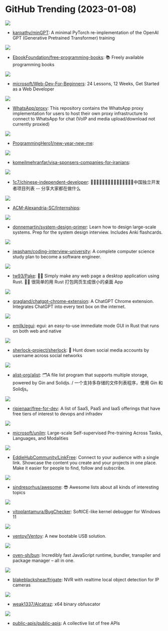 # GitHub Trending (2023-01-08)

![](https://img.shields.io/badge/Python-New%20579-green?style=flat-square&logo=appveyor)
- [karpathy/minGPT](https://github.com/karpathy/minGPT): A minimal PyTorch re-implementation of the OpenAI GPT (Generative Pretrained Transformer) training

![](https://img.shields.io/badge/none-New%20184-green?style=flat-square&logo=appveyor)
- [EbookFoundation/free-programming-books](https://github.com/EbookFoundation/free-programming-books): 📚 Freely available programming books

![](https://img.shields.io/badge/JavaScript-New%20224-green?style=flat-square&logo=appveyor)
- [microsoft/Web-Dev-For-Beginners](https://github.com/microsoft/Web-Dev-For-Beginners): 24 Lessons, 12 Weeks, Get Started as a Web Developer

![](https://img.shields.io/badge/Shell-New%20137-green?style=flat-square&logo=appveyor)
- [WhatsApp/proxy](https://github.com/WhatsApp/proxy): This repository contains the WhatsApp proxy implementation for users to host their own proxy infrastructure to connect to WhatsApp for chat (VoIP and media upload/download not currently proxied)

![](https://img.shields.io/badge/none-New%206-green?style=flat-square&logo=appveyor)
- [ProgrammingHero1/new-year-new-me](https://github.com/ProgrammingHero1/new-year-new-me): 

![](https://img.shields.io/badge/none-New%2087-green?style=flat-square&logo=appveyor)
- [komeilmehranfar/visa-sponsers-companies-for-iranians](https://github.com/komeilmehranfar/visa-sponsers-companies-for-iranians): 

![](https://img.shields.io/badge/none-New%20130-green?style=flat-square&logo=appveyor)
- [1c7/chinese-independent-developer](https://github.com/1c7/chinese-independent-developer): 👩🏿‍💻👨🏾‍💻👩🏼‍💻👨🏽‍💻👩🏻‍💻中国独立开发者项目列表 -- 分享大家都在做什么

![](https://img.shields.io/badge/none-New%2070-green?style=flat-square&logo=appveyor)
- [ACM-Alexandria-SC/Internships](https://github.com/ACM-Alexandria-SC/Internships): 

![](https://img.shields.io/badge/Python-New%20240-green?style=flat-square&logo=appveyor)
- [donnemartin/system-design-primer](https://github.com/donnemartin/system-design-primer): Learn how to design large-scale systems. Prep for the system design interview. Includes Anki flashcards.

![](https://img.shields.io/badge/none-New%20217-green?style=flat-square&logo=appveyor)
- [jwasham/coding-interview-university](https://github.com/jwasham/coding-interview-university): A complete computer science study plan to become a software engineer.

![](https://img.shields.io/badge/Rust-New%20244-green?style=flat-square&logo=appveyor)
- [tw93/Pake](https://github.com/tw93/Pake): 🤱🏻 Simply make any web page a desktop application using Rust. 🤱🏻 很简单的用 Rust 打包网页生成很小的桌面 App

![](https://img.shields.io/badge/JavaScript-New%2028-green?style=flat-square&logo=appveyor)
- [gragland/chatgpt-chrome-extension](https://github.com/gragland/chatgpt-chrome-extension): A ChatGPT Chrome extension. Integrates ChatGPT into every text box on the internet.

![](https://img.shields.io/badge/Rust-New%2023-green?style=flat-square&logo=appveyor)
- [emilk/egui](https://github.com/emilk/egui): egui: an easy-to-use immediate mode GUI in Rust that runs on both web and native

![](https://img.shields.io/badge/Python-New%2066-green?style=flat-square&logo=appveyor)
- [sherlock-project/sherlock](https://github.com/sherlock-project/sherlock): 🔎 Hunt down social media accounts by username across social networks

![](https://img.shields.io/badge/Go-New%20205-green?style=flat-square&logo=appveyor)
- [alist-org/alist](https://github.com/alist-org/alist): 🗂️A file list program that supports multiple storage, powered by Gin and Solidjs. / 一个支持多存储的文件列表程序，使用 Gin 和 Solidjs。

![](https://img.shields.io/badge/HTML-New%2076-green?style=flat-square&logo=appveyor)
- [ripienaar/free-for-dev](https://github.com/ripienaar/free-for-dev): A list of SaaS, PaaS and IaaS offerings that have free tiers of interest to devops and infradev

![](https://img.shields.io/badge/Python-New%2029-green?style=flat-square&logo=appveyor)
- [microsoft/unilm](https://github.com/microsoft/unilm): Large-scale Self-supervised Pre-training Across Tasks, Languages, and Modalities

![](https://img.shields.io/badge/JavaScript-New%2097-green?style=flat-square&logo=appveyor)
- [EddieHubCommunity/LinkFree](https://github.com/EddieHubCommunity/LinkFree): Connect to your audience with a single link. Showcase the content you create and your projects in one place. Make it easier for people to find, follow and subscribe.

![](https://img.shields.io/badge/none-New%20196-green?style=flat-square&logo=appveyor)
- [sindresorhus/awesome](https://github.com/sindresorhus/awesome): 😎 Awesome lists about all kinds of interesting topics

![](https://img.shields.io/badge/C-New%20140-green?style=flat-square&logo=appveyor)
- [vitoplantamura/BugChecker](https://github.com/vitoplantamura/BugChecker): SoftICE-like kernel debugger for Windows 11

![](https://img.shields.io/badge/C-New%20131-green?style=flat-square&logo=appveyor)
- [ventoy/Ventoy](https://github.com/ventoy/Ventoy): A new bootable USB solution.

![](https://img.shields.io/badge/Zig-New%2067-green?style=flat-square&logo=appveyor)
- [oven-sh/bun](https://github.com/oven-sh/bun): Incredibly fast JavaScript runtime, bundler, transpiler and package manager – all in one.

![](https://img.shields.io/badge/Python-New%2032-green?style=flat-square&logo=appveyor)
- [blakeblackshear/frigate](https://github.com/blakeblackshear/frigate): NVR with realtime local object detection for IP cameras

![](https://img.shields.io/badge/C%2B%2B-New%2065-green?style=flat-square&logo=appveyor)
- [weak1337/Alcatraz](https://github.com/weak1337/Alcatraz): x64 binary obfuscator

![](https://img.shields.io/badge/Python-New%20155-green?style=flat-square&logo=appveyor)
- [public-apis/public-apis](https://github.com/public-apis/public-apis): A collective list of free APIs

